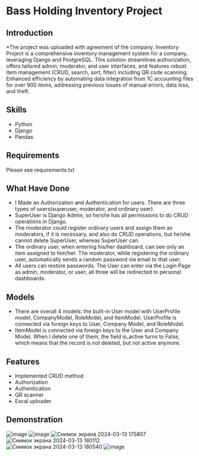 # Bass Holding Inventory Project
## Introduction
*The project was uploaded with agreement of the company.
Inventory Project is a comprehensive inventory management system for a company, leveraging Django and PostgreSQL. This
solution streamlines authorization, offers tailored admin, moderator, and user interfaces, and features robust item
management (CRUD, search, sort, filter) including QR code scanning. Enhanced efficiency by automating data
integration from 1C accounting files for over 900 items, addressing previous issues of manual errors, data loss, and theft.
## Skills
- Python
- Django
- Pandas
## Requirements
Please see requirements.txt
## What Have Done
- I Made an Authorization and Authentication for users.
There are three types of users(superuser, moderator, and
ordinary user).
- SuperUser is Django Admin, so he/she has all permissions
to do CRUD operations in Django.
- The moderator could register ordinary users and assign them
as moderators, if it is necessary, and also do CRUD
operations, but he/she cannot delete SuperUser, whereas
SuperUser can.
- The ordinary user, when entering his/her dashboard, can see
only an item assigned to him/her.
The moderator, while registering the ordinary user,
automatically sends a random password via email to that
user.
- All users can restore passwords.
The User can enter via the Login Page as admin, moderator,
or user; all three will be redirected to personal dashboards.
## Models
- There are overall 4 models: the built-in User model with
UserProfile model, CompanyModel, RoleModel, and
ItemModel. UserProfile is connected via foreign keys to User,
Company Model, and RoleModel. 
- ItemModel is connected
via foreign keys to the User and Company Model. When I
delete one of them, the field is_active turns to False, which
means that the record is not deleted, but not active anymore.
## Features
- Implemented CRUD method
- Authorization
- Authentication
- QR scanner
- Excal uploader
## Demonstration
![image](https://github.com/zhansayaszh/inventory_project/assets/28733943/df734045-a3db-46fe-89a4-6861ddcbee39)
![image](https://github.com/zhansayaszh/inventory_project/assets/28733943/75f9fa8f-4d11-451a-91e7-076b55dc037d)
![Снимок экрана 2024-03-13 175807](https://github.com/zhansayaszh/inventory_project/assets/28733943/d283b799-6653-4757-b9b9-216046ea90af)
![Снимок экрана 2024-03-13 180112](https://github.com/zhansayaszh/inventory_project/assets/28733943/1959bfe1-61a7-4f70-8e9e-5bb26219e7f8)
![Снимок экрана 2024-03-13 180540](https://github.com/zhansayaszh/inventory_project/assets/28733943/adca5a3b-ef2e-4469-922b-110a1cf84448)
![image](https://github.com/zhansayaszh/inventory_project/assets/28733943/a1b8d847-16b3-4430-a603-fa60961fd0f9)










